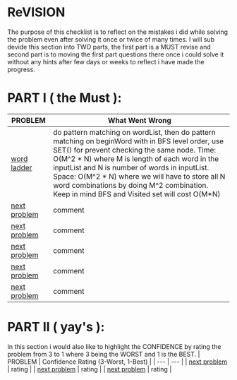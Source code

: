 # ReVISION

The purpose of this checklist is to reflect on the mistakes i did while solving the problem even after solving it once or twice of many times. I will sub devide this section
into TWO parts, the first part is a MUST revise and second part is to moving the first part questions there once i could solve it without any hints after few days or weeks to reflect
i have made the progress. 

# PART I ( the Must ):
| PROBLEM | What Went Wrong |
| --- | --- |
| [word ladder](https://github.com/citta-lab/DSA/blob/e9b31226b257075f3c56d6d8f58aebf831986ace/graphs/word-ladder-bfs.js) | do pattern matching on wordList, then do pattern matching on beginWord with in BFS level order, use SET() for prevent checking the same node. Time: O(M^2 * N) where M is length of each word in the inputList and N is number of words in inputList. Space: O(M^2 * N) where we will have to store all N word combinations by doing M^2 combination. Keep in mind BFS and Visited set will cost O(M*N) |
| [next problem]() | comment |
| [next problem]() | comment |
| [next problem]() | comment |
| [next problem]() | comment |
| [next problem]() | comment |



# PART II ( yay's ):
In this section i would also like to highlight the CONFIDENCE by rating the problem from 3 to 1 where 3 being the WORST and 1 is the BEST.
| PROBLEM | Confidence Rating (3-Worst, 1-Best) |
| --- | --- |
| [next problem]() | rating |
| [next problem]() | rating |
| [next problem]() | rating |
